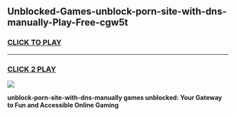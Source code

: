 
## Unblocked-Games-unblock-porn-site-with-dns-manually-Play-Free-cgw5t
<h3>
<a href="https://premium76.site?title=unblock-porn-site-with-dns-manually&ref=12A">CLICK TO PLAY</a></h3>
<hr>

<h3>
<a href="https://premium76.site?title=unblock-porn-site-with-dns-manually&ref=12A">CLICK 2 PLAY</a>
  
</h3>

<a href="https://premium76.site?title=unblock-porn-site-with-dns-manually&ref=12A"><img src="https://clearcache.store/games.png"></a>


**unblock-porn-site-with-dns-manually games unblocked: Your Gateway to Fun and Accessible Online Gaming**
